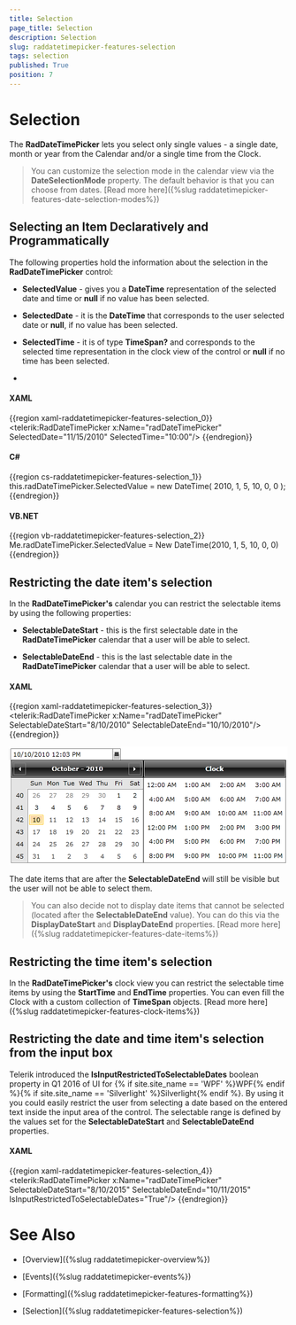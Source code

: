 ```yaml
---
title: Selection
page_title: Selection
description: Selection
slug: raddatetimepicker-features-selection
tags: selection
published: True
position: 7
---
```


# Selection

The __RadDateTimePicker__ lets you select only single values - a single date, month or year from the Calendar and/or a single time  from the Clock.

>You can customize the selection mode in the calendar view via the __DateSelectionMode__ property. The default behavior is that you can choose from dates. [Read more here]({%slug raddatetimepicker-features-date-selection-modes%})

## Selecting an Item Declaratively and Programmatically 

The following properties hold the information about the selection in the __RadDateTimePicker__ control:

* __SelectedValue__ - gives you a __DateTime__ representation of the selected date and time or __null__ if no value has been selected.

* __SelectedDate__ - it is the __DateTime__ that corresponds to the user selected date or __null__, if no value has been selected.

* __SelectedTime__ - it is of type __TimeSpan?__ and corresponds to the selected time representation in the clock view of the control or __null__ if no time has been selected.
* 
#### __XAML__

{{region xaml-raddatetimepicker-features-selection_0}}
	<telerik:RadDateTimePicker x:Name="radDateTimePicker"
	                           SelectedDate="11/15/2010"
	                           SelectedTime="10:00"/>
{{endregion}}

#### __C#__

{{region cs-raddatetimepicker-features-selection_1}}
	this.radDateTimePicker.SelectedValue = new DateTime( 2010, 1, 5, 10, 0, 0 );
{{endregion}}

#### __VB.NET__

{{region vb-raddatetimepicker-features-selection_2}}
	Me.radDateTimePicker.SelectedValue = New DateTime(2010, 1, 5, 10, 0, 0)
{{endregion}}

## Restricting the date item's selection

In the __RadDateTimePicker's__ calendar you can restrict the selectable items by using the following properties:

* __SelectableDateStart__ - this is the first selectable date in the __RadDateTimePicker__ calendar that a user will be able to select.

* __SelectableDateEnd__ - this is the last selectable date in the __RadDateTimePicker__ calendar that a user will be able to select.

#### __XAML__

{{region xaml-raddatetimepicker-features-selection_3}}
	<telerik:RadDateTimePicker x:Name="radDateTimePicker" 
	                           SelectableDateStart="8/10/2010"
	                           SelectableDateEnd="10/10/2010"/>
{{endregion}}

![](images/dateTimePicker_features_selection_010.png)

The date items that are after the __SelectableDateEnd__ will still be visible but the user will not be able to select them. 

>You can also decide not to display date items that cannot be selected (located after the __SelectableDateEnd__ value). You can do this via the __DisplayDateStart__ and __DisplayDateEnd__ properties. [Read more here]({%slug raddatetimepicker-features-date-items%})

## Restricting the time item's selection

In the __RadDateTimePicker's__ clock view you can restrict the selectable time items by using the __StartTime__ and __EndTime__ properties. You can even fill the Clock with a custom collection of __TimeSpan__ objects. [Read more here]({%slug raddatetimepicker-features-clock-items%})

## Restricting the date and time item's selection from the input box

Telerik introduced the __IsInputRestrictedToSelectableDates__ boolean property in Q1 2016 of UI for {% if site.site_name == 'WPF' %}WPF{% endif %}{% if site.site_name == 'Silverlight' %}Silverlight{% endif %}. By using it you could easily restrict the user from selecting a date based on the entered text inside the input area of the control. The selectable range is defined by the values set for the __SelectableDateStart__ and  __SelectableDateEnd__ properties.

#### __XAML__

{{region xaml-raddatetimepicker-features-selection_4}}
	<telerik:RadDateTimePicker x:Name="radDateTimePicker" 
	                           SelectableDateStart="8/10/2015"
	                           SelectableDateEnd="10/11/2015"
							   IsInputRestrictedToSelectableDates="True"/>
{{endregion}}

# See Also

 * [Overview]({%slug raddatetimepicker-overview%})

 * [Events]({%slug raddatetimepicker-events%})

 * [Formatting]({%slug raddatetimepicker-features-formatting%})

 * [Selection]({%slug raddatetimepicker-features-selection%})
